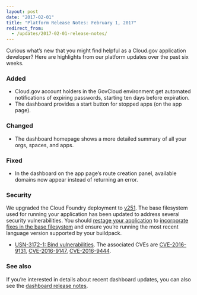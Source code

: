 ```yaml
---
layout: post
date: "2017-02-01"
title: "Platform Release Notes: February 1, 2017"
redirect_from:
  - /updates/2017-02-01-release-notes/
---
```


Curious what’s new that you might find helpful as a Cloud.gov application developer? Here are highlights from our platform updates over the past six weeks.
<!--more-->

### Added
- Cloud.gov account holders in the GovCloud environment get automated notifications of expiring passwords, starting ten days before expiration.
- The dashboard provides a start button for stopped apps (on the app page).

### Changed
- The dashboard homepage shows a more detailed summary of all your orgs, spaces, and apps.

### Fixed
- In the dashboard on the app page’s route creation panel, available domains now appear instead of returning an error.

### Security
We upgraded the Cloud Foundry deployment to [v251](https://github.com/cloudfoundry/cf-release/releases/tag/v251). The base filesystem used for running your application has been updated to address several security vulnerabilities. You should [restage your application](http://cli.cloudfoundry.org/en-US/cf/restage.html) to [incorporate fixes in the base filesystem](https://docs.cloudfoundry.org/devguide/deploy-apps/stacks.html#cli-commands) and ensure you’re running the most recent language version supported by your buildpack.

- [USN-3172-1: Bind vulnerabilities](https://www.ubuntu.com/usn/USN-3172-1/). The associated CVEs are [CVE-2016-9131](http://people.ubuntu.com/~ubuntu-security/cve/CVE-2016-9131),  [CVE-2016-9147](http://people.ubuntu.com/~ubuntu-security/cve/CVE-2016-9147),  [CVE-2016-9444](http://people.ubuntu.com/~ubuntu-security/cve/CVE-2016-9444).

### See also

If you’re interested in details about recent dashboard updates, you can also see the [dashboard release notes](https://github.com/18F/cg-dashboard/releases).

